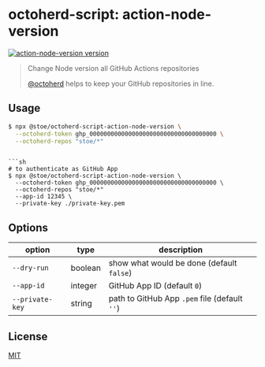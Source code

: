 # octoherd-script: action-node-version

[![action-node-version version](https://img.shields.io/github/package-json/v/stoe/octoherd-scripts?filename=scripts%2Faction-node-version%2Fpackage.json)](https://github.com/stoe/octoherd-scripts/pkgs/npm/octoherd-script-action-node-version)

> Change Node version all GitHub Actions repositories
>
> [@octoherd](https://github.com/octoherd/) helps to keep your GitHub repositories in line.

## Usage

```sh
$ npx @stoe/octoherd-script-action-node-version \
  --octoherd-token ghp_000000000000000000000000000000000000 \
  --octoherd-repos "stoe/*"
```

````

```sh
# to authenticate as GitHub App
$ npx @stoe/octoherd-script-action-node-version \
  --octoherd-token ghp_000000000000000000000000000000000000 \
  --octoherd-repos "stoe/*"
  --app-id 12345 \
  --private-key ./private-key.pem
````

## Options

| option          | type    | description                                   |
| --------------- | ------- | --------------------------------------------- |
| `--dry-run`     | boolean | show what would be done (default `false`)     |
| `--app-id`      | integer | GitHub App ID (default `0`)                   |
| `--private-key` | string  | path to GitHub App `.pem` file (default `''`) |

## License

[MIT](license)

